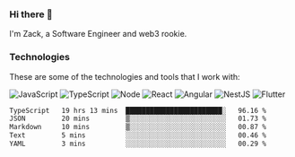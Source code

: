 ### Hi there 👋
I'm Zack, a Software Engineer and web3 rookie.

### Technologies
These are some of the technologies and tools that I work with:

![JavaScript](https://img.shields.io/badge/JavaScript-323330.svg?logo=javascript&logoColor=F7DF1E) 
![TypeScript](https://img.shields.io/badge/TypeScript-007ACC.svg?logo=typescript&logoColor=white) 
![Node](https://img.shields.io/badge/Node.js-43853D.svg?logo=node.js&logoColor=white)
![React](https://img.shields.io/badge/React-20232a.svg?logo=react&logoColor=61DAFB) 
![Angular](https://img.shields.io/badge/Angular-E23237.svg?logo=angularjs&logoColor=white)
![NestJS](https://img.shields.io/badge/NestJS-E0234E?logo=nestjs&logoColor=white)
![Flutter](https://img.shields.io/badge/Flutter-02569B.svg?logo=flutter&logoColor=white)

<!--START_SECTION:waka-->

```txt
TypeScript   19 hrs 13 mins  ████████████████████████░   96.16 %
JSON         20 mins         ▒░░░░░░░░░░░░░░░░░░░░░░░░   01.73 %
Markdown     10 mins         ▒░░░░░░░░░░░░░░░░░░░░░░░░   00.87 %
Text         5 mins          ░░░░░░░░░░░░░░░░░░░░░░░░░   00.46 %
YAML         3 mins          ░░░░░░░░░░░░░░░░░░░░░░░░░   00.29 %
```

<!--END_SECTION:waka-->
